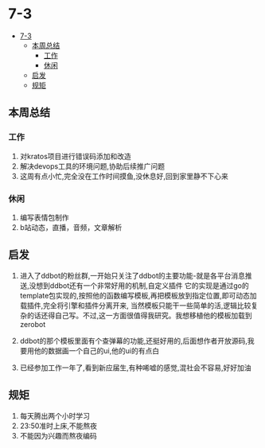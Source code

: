 # 7-3

- [7-3](#7-3)
  - [本周总结](#本周总结)
    - [工作](#工作)
    - [休闲](#休闲)
  - [启发](#启发)
  - [规矩](#规矩)

## 本周总结

### 工作
1. 对kratos项目进行错误码添加和改造
2. 解决devops工具的环境问题,协助后续推广问题
3. 这周有点小忙,完全没在工作时间摸鱼,没休息好,回到家里静不下心来

### 休闲
1. 编写表情包制作
2. b站动态，直播，音频，文章解析

## 启发
1. 进入了ddbot的粉丝群,一开始只关注了ddbot的主要功能-就是各平台消息推送,没想到ddbot还有一个非常好用的机制,自定义插件
它的实现是通过go的template包实现的,按照他的函数编写模板,再把模板放到指定位置,即可动态加载插件,完全将引擎和插件分离开来,
当然模板只能干一些简单的活,逻辑比较复杂的话还得自己写。不过,这一方面很值得我研究。我想移植他的模板加载到zerobot

2. ddbot的那个模板里面有个查弹幕的功能,还挺好用的,后面想作者开放源码,我要用他的数据画一个自己的ui,他的ui的有点白

3. 已经参加工作一年了,看到新应届生,有种唏嘘的感觉,混社会不容易,好好加油

## 规矩
1. 每天腾出两个小时学习
2. 23:50准时上床,不能熬夜
3. 不能因为兴趣而熬夜编码
